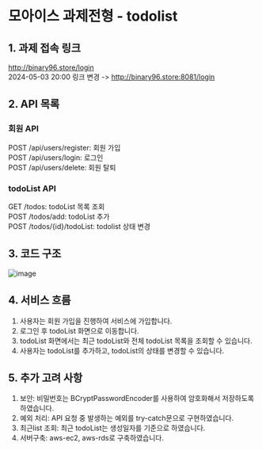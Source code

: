 # 모아이스 과제전형 - todolist

## 1. 과제 접속 링크
http://binary96.store/login<br>
2024-05-03 20:00 링크 변경 -> http://binary96.store:8081/login

## 2. API 목록
### 회원 API

POST /api/users/register: 회원 가입<br>
POST /api/users/login: 로그인<br>
POST /api/users/delete: 회원 탈퇴<br>

### todoList API<br>

GET /todos: todoList 목록 조회<br>
POST /todos/add: todoList 추가<br>
POST /todos/{id}/todoList: todolist 상태 변경<br>
## 3. 코드 구조

![image](https://github.com/ljs14741/todolist/assets/39641715/a4de8ba9-a16d-44db-8156-3825585e8e18)


## 4. 서비스 흐름
1. 사용자는 회원 가입을 진행하여 서비스에 가입합니다.<br>
2. 로그인 후 todoList 화면으로 이동합니다.<br>
3. todoList 화면에서는 최근 todoList와 전체 todoList 목록을 조회할 수 있습니다.<br>
4. 사용자는 todoList를 추가하고, todoList의 상태를 변경할 수 있습니다.<br>

## 5. 추가 고려 사항
1. 보안: 비밀번호는 BCryptPasswordEncoder를 사용하여 암호화해서 저장하도록 하였습니다.<br>
2. 예외 처리: API 요청 중 발생하는 예외를 try-catch문으로 구현하였습니다.<br>
3. 최근list 조회: 최근 todoList는 생성일자를 기준으로 하였습니다.<br>
4. 서버구축: aws-ec2, aws-rds로 구축하였습니다.<br>
